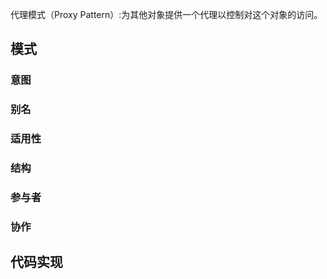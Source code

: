 代理模式（Proxy Pattern）:为其他对象提供一个代理以控制对这个对象的访问。

## 模式

### 意图

### 别名

### 适用性

### 结构

### 参与者

### 协作

## 代码实现